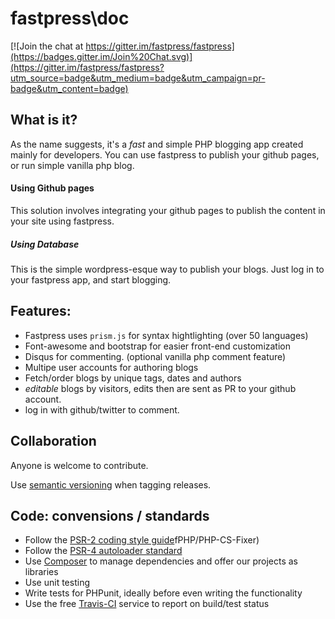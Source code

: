 # fastpress\doc

[![Join the chat at https://gitter.im/fastpress/fastpress](https://badges.gitter.im/Join%20Chat.svg)](https://gitter.im/fastpress/fastpress?utm_source=badge&utm_medium=badge&utm_campaign=pr-badge&utm_content=badge)

## What is it? 
As the name suggests, it's a *fast* and simple PHP blogging app created mainly for developers. 
You can use fastpress to publish your github pages, or run simple vanilla php blog. 

#### Using Github pages
This solution involves integrating your github pages to publish the content in your site using fastpress. 

##### Using Database 
This is the simple wordpress-esque way to publish your blogs. Just log in to your fastpress app, and start blogging. 

## Features: 
 - Fastpress uses `prism.js` for syntax hightlighting (over 50 languages)
 - Font-awesome and bootstrap for easier front-end customization 
 - Disqus for commenting. (optional vanilla php comment feature)
 - Multipe user accounts for authoring blogs
 - Fetch/order blogs by unique tags, dates and authors
 - *editable* blogs by visitors, edits then are sent as PR to your github account. 
 - log in with github/twitter to comment. 

## Collaboration
Anyone is welcome to contribute.

Use [semantic versioning](http://semver.org/) when tagging releases.

## Code: convensions / standards

- Follow the [PSR-2 coding style guide](http://www.php-fig.org/psr/psr-2/)fPHP/PHP-CS-Fixer) 
- Follow the [PSR-4 autoloader standard](http://www.php-fig.org/psr/psr-4/)
- Use [Composer](https://getcomposer.org/) to manage dependencies and offer our projects as libraries
- Use unit testing
- Write tests for PHPunit, ideally before even writing the functionality
- Use the free [Travis-CI](https://travis-ci.org/) service to report on build/test status

